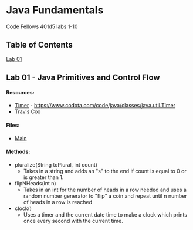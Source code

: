 # Java Fundamentals
Code Fellows 401d5 labs 1-10

## Table of Contents
[Lab 01](#lab01)

<a name="lab01"></a>
## Lab 01 - Java Primitives and Control Flow 
#### Resources:
* [Timer](https://www.codota.com/code/java/classes/java.util.Timer) - https://www.codota.com/code/java/classes/java.util.Timer
* Travis Cox

#### Files:
* [Main](basics/Main.java)

#### Methods:
* pluralize(String toPlural, int count)
  * Takes in a string and adds an "s" to the end if count is equal to 0 or is greater than 1.
* flipNHeads(int n)
  * Takes in an int for the number of heads in a row needed and uses a random number generator to "flip" a coin and repeat until n number of heads in a row is reached
* clock()
  * Uses a timer and the current date time to make a clock which prints once every second with the current time.